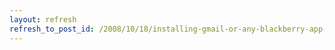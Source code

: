 ```yaml
---
layout: refresh
refresh_to_post_id: /2008/10/18/installing-gmail-or-any-blackberry-app-on-a-blackberry-via-blackberry-desktop-without-a-blackberry-data-plan
---
```

